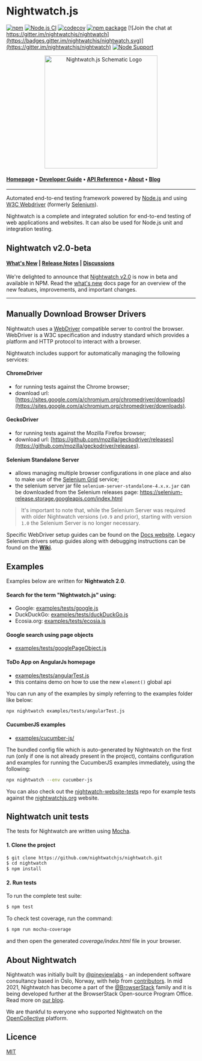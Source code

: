 # Nightwatch.js

[![npm](https://img.shields.io/npm/v/nightwatch.svg)](https://www.npmjs.com/package/nightwatch)
[![Node.js CI](https://github.com/nightwatchjs/nightwatch/actions/workflows/build-node.yaml/badge.svg?branch=main)](https://github.com/nightwatchjs/nightwatch/actions/workflows/build-node.yaml)
[![codecov](https://codecov.io/gh/nightwatchjs/nightwatch/branch/main/graph/badge.svg?token=MSObyfECEh)](https://codecov.io/gh/nightwatchjs/nightwatch)
[![npm package](https://img.shields.io/npm/dm/nightwatch.svg)](https://www.npmjs.com/package/nightwatch)
[![Join the chat at https://gitter.im/nightwatchjs/nightwatch](https://badges.gitter.im/nightwatchjs/nightwatch.svg)](https://gitter.im/nightwatchjs/nightwatch)
[![Node Support](https://img.shields.io/badge/node-%3E0.10.x-brightgreen.svg)](https://github.com/nightwatchjs/nightwatch/blob/27a855a2ec0c2008073708d5a2286c2819584fdc/.github/workflows/build-node.yaml#L19)


<p align="center">
  <img alt="Nightwatch.js Schematic Logo" src=".github/assets/nightwatch-logo.svg" width=300 />
</p>

#### [Homepage](https://nightwatchjs.org) &bullet; [Developer Guide](https://nightwatchjs.org/guide) &bullet; [API Reference](https://nightwatchjs.org/api) &bullet; [About](https://nightwatchjs.org/about) &bullet; [Blog](https://nightwatchjs.org/blog)

***
Automated end-to-end testing framework powered by [Node.js](http://nodejs.org/) and using [W3C Webdriver](https://www.w3.org/TR/webdriver/) (formerly [Selenium](https://github.com/SeleniumHQ/selenium/wiki/JsonWireProtocol)).

Nightwatch is a complete and integrated solution for end-to-end testing of web applications and websites. It can also be used for Node.js unit and integration testing.

## Nightwatch v2.0-beta

#### [What's New](https://v2.nightwatchjs.org/guide/getting-started/whats-new-v2.html) | [Release Notes](https://github.com/nightwatchjs/nightwatch/releases/tag/v2.0.0-beta.1) | [Discussions](https://github.com/nightwatchjs/nightwatch/discussions)

We're delighted to announce that [Nightwatch v2.0](https://github.com/nightwatchjs/nightwatch/releases/tag/v2.0.0-beta.2) is now in beta and available in NPM. Read the [what's new](https://v2.nightwatchjs.org/guide/getting-started/whats-new-v2.html) docs page for an overview of the new featues, improvements, and important changes.

---

## Manually Download Browser Drivers

Nightwatch uses a [WebDriver](https://www.w3.org/TR/webdriver/) compatible server to control the browser. WebDriver is a W3C specification and industry standard which provides a platform and HTTP protocol to interact with a browser.

Nightwatch includes support for automatically managing the following services:
#### ChromeDriver
- for running tests against the Chrome browser;
- download url: [https://sites.google.com/a/chromium.org/chromedriver/downloads](https://sites.google.com/a/chromium.org/chromedriver/downloads).

#### GeckoDriver
- for running tests against the Mozilla Firefox browser;
- download url: [https://github.com/mozilla/geckodriver/releases](https://github.com/mozilla/geckodriver/releases).

#### Selenium Standalone Server
- allows managing multiple browser configurations in one place and also to make use of the [Selenium Grid](https://github.com/SeleniumHQ/selenium/wiki/Grid2) service;
- the selenium server jar file `selenium-server-standalone-4.x.x.jar` can be downloaded from the Selenium releases page: https://selenium-release.storage.googleapis.com/index.html

> It's important to note that, while the Selenium Server was required with older Nightwatch versions (`v0.9` and prior), starting with version `1.0` the Selenium Server is no longer necessary.

Specific WebDriver setup guides can be found on the [Docs website](https://nightwatchjs.org/gettingstarted/browser-drivers-setup/). Legacy Selenium drivers setup guides along with debugging instructions can be found on the [**Wiki**](https://github.com/nightwatchjs/nightwatch/wiki).

## Examples
Examples below are written for **Nightwatch 2.0**.

#### Search for the term "Nightwatch.js" using:
- Google: [examples/tests/google.js](https://github.com/nightwatchjs/nightwatch/blob/main/examples/tests/google.js)
- DuckDuckGo: [examples/tests/duckDuckGo.js](https://github.com/nightwatchjs/nightwatch/blob/main/examples/tests/duckDuckGo.js)
- Ecosia.org: [examples/tests/ecosia.js](https://github.com/nightwatchjs/nightwatch/blob/main/examples/tests/ecosia.js)

#### Google search using page objects
- [examples/tests/googlePageObject.js](https://github.com/nightwatchjs/nightwatch/blob/main/examples/tests/googlePageObject.js)

#### ToDo App on AngularJs homepage
- [examples/tests/angularTest.js](https://github.com/nightwatchjs/nightwatch/blob/main/examples/tests/angularTest.js)
- this contains demo on how to use the new `element()` global api

You can run any of the examples by simply referring to the examples folder like below:
```sh
npx nightwatch examples/tests/angularTest.js
```

#### CucumberJS examples
 - [examples/cucumber-js/](https://github.com/nightwatchjs/nightwatch/tree/main/examples/cucumber-js)

The bundled config file which is auto-generated by Nightwatch on the first run (only if one is not already present in the project), contains configuration and examples for running the CucumberJS examples immediately, using the following:

```sh
npx nightwatch --env cucumber-js
```

You can also check out the [nightwatch-website-tests](https://github.com/nightwatchjs/nightwatch-website-tests) repo for example tests against the [nightwatchjs.org](https://nightwatchjs.org) website.

## Nightwatch unit tests
The tests for Nightwatch are written using [Mocha](http://mochajs.org/).

#### 1. Clone the project
```sh
$ git clone https://github.com/nightwatchjs/nightwatch.git
$ cd nightwatch
$ npm install
```

#### 2. Run tests
To run the complete test suite:

```sh
$ npm test
```

To check test coverage, run the command:

```sh
$ npm run mocha-coverage
```
and then open the generated _coverage/index.html_ file in your browser.

## About Nightwatch
Nightwatch was initially built by [@pineviewlabs](https://github.com/pineviewlabs/) - an independent software consultancy based in Oslo, Norway, with help from [contributors](https://github.com/nightwatchjs/nightwatch/graphs/contributors). In mid 2021, Nightwatch has become a part of the [@BrowserStack](https://github.com/browserstack) family and it is being developed further at the BrowserStack Open-source Program Office. Read more on [our blog](https://nightwatchjs.org/blog/nightwatch-has-joined-the-browserstack-family.html).

We are thankful to everyone who supported Nightwatch on the [OpenCollective](https://opencollective.com/) platform.

## Licence
[MIT](https://github.com/nightwatchjs/nightwatch/blob/main/LICENSE.md)
